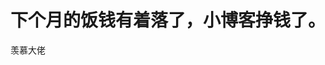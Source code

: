 # 下个月的饭钱有着落了，小博客挣钱了。


<img src="static/image/smiley/default/lol.gif" smilieid="12" border="0" alt="" />羡慕大佬<img id="aimg_xF1w9" onclick="zoom(this, this.src, 0, 0, 0)" class="zoom" src="https://cdn.jsdelivr.net/gh/hishis/forum-master/public/images/patch.gif" onmouseover="img_onmouseoverfunc(this)" onload="thumbImg(this)" border="0" alt="" />
